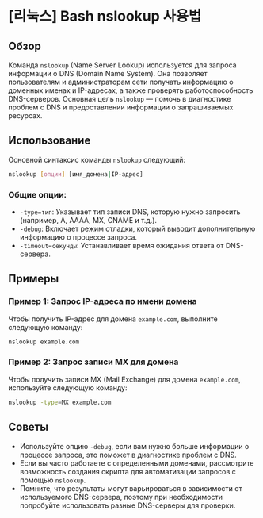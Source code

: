 # [리눅스] Bash nslookup 사용법

## Обзор
Команда `nslookup` (Name Server Lookup) используется для запроса информации о DNS (Domain Name System). Она позволяет пользователям и администраторам сети получать информацию о доменных именах и IP-адресах, а также проверять работоспособность DNS-серверов. Основная цель `nslookup` — помочь в диагностике проблем с DNS и предоставлении информации о запрашиваемых ресурсах.

## Использование
Основной синтаксис команды `nslookup` следующий:

```bash
nslookup [опции] [имя_домена|IP-адрес]
```

### Общие опции:
- `-type=тип`: Указывает тип записи DNS, которую нужно запросить (например, A, AAAA, MX, CNAME и т.д.).
- `-debug`: Включает режим отладки, который выводит дополнительную информацию о процессе запроса.
- `-timeout=секунды`: Устанавливает время ожидания ответа от DNS-сервера.

## Примеры
### Пример 1: Запрос IP-адреса по имени домена
Чтобы получить IP-адрес для домена `example.com`, выполните следующую команду:

```bash
nslookup example.com
```

### Пример 2: Запрос записи MX для домена
Чтобы получить записи MX (Mail Exchange) для домена `example.com`, используйте следующую команду:

```bash
nslookup -type=MX example.com
```

## Советы
- Используйте опцию `-debug`, если вам нужно больше информации о процессе запроса, это поможет в диагностике проблем с DNS.
- Если вы часто работаете с определенными доменами, рассмотрите возможность создания скрипта для автоматизации запросов с помощью `nslookup`.
- Помните, что результаты могут варьироваться в зависимости от используемого DNS-сервера, поэтому при необходимости попробуйте использовать разные DNS-серверы для проверки.